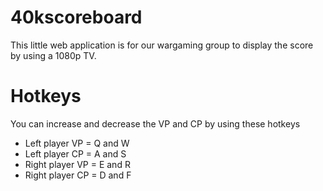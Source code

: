 # 40kscoreboard
This little web application is for our wargaming group to display the score by using a 1080p TV.

# Hotkeys
You can increase and decrease the VP and CP by using these hotkeys
- Left player VP = Q and W
- Left player CP = A and S
- Right player VP = E and R
- Right player CP = D and F
